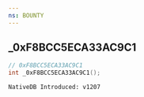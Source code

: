 ```yaml
---
ns: BOUNTY
---
```

## _0xF8BCC5ECA33AC9C1

```c
// 0xF8BCC5ECA33AC9C1
int _0xF8BCC5ECA33AC9C1();
```

```
NativeDB Introduced: v1207
```

